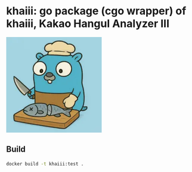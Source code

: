 # khaiii: go package (cgo wrapper) of khaiii, Kakao Hangul Analyzer III

![khaiii_logo](_asset/khaiii_logo_256.webp)

## Build

```sh
docker build -t khaiii:test .
```